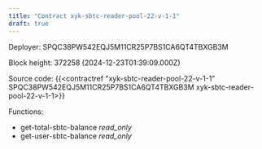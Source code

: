 ```yaml
---
title: "Contract xyk-sbtc-reader-pool-22-v-1-1"
draft: true
---
```

Deployer: SPQC38PW542EQJ5M11CR25P7BS1CA6QT4TBXGB3M


 



Block height: 372258 (2024-12-23T01:39:09.000Z)

Source code: {{<contractref "xyk-sbtc-reader-pool-22-v-1-1" SPQC38PW542EQJ5M11CR25P7BS1CA6QT4TBXGB3M xyk-sbtc-reader-pool-22-v-1-1>}}

Functions:

* get-total-sbtc-balance _read_only_
* get-user-sbtc-balance _read_only_
